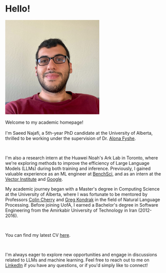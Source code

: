 # Hello!

<img src="./my_pic.jpeg" width="300" height="300">

Welcome to my academic homepage!
<br> <br>
I'm Saeed Najafi, a 5th-year PhD candidate at the University of Alberta, thrilled to be working under the supervision of Dr. [Alona Fyshe](https://sites.google.com/ualberta.ca/representationslab/home).

<br>

I'm also a research intern at the Huawei Noah's Ark Lab in Toronto, where we're exploring methods to improve the efficiency of Large Language Models (LLMs) during both training and inference.  Previously, I gained valuable experience as an ML engineer at [BenchSci](https://www.benchsci.com), and as an intern at the [Vector Institute](https://github.com/VectorInstitute/PromptEngineering) and [Google](https://arvr.google.com).

My academic journey began with a Master's degree in Computing Science at the University of Alberta, where I was fortunate to be mentored by Professors [Colin Cherry](https://sites.google.com/site/colinacherry/) and [Greg Kondrak](https://webdocs.cs.ualberta.ca/~kondrak/) in the field of Natural Language Processing.  Before joining UofA, I earned a Bachelor's degree in Software Engineering from the Amirkabir University of Technology in Iran (2012-2016).

<br>

You can find my latest CV [here](https://github.com/SaeedNajafi/saeednajafi.github.io/blob/master/cv.pdf).

<br>

I'm always eager to explore new opportunities and engage in discussions related to LLMs and machine learning.  Feel free to reach out to me on [LinkedIn](https://www.linkedin.com/in/saeednajafi/) if you have any questions, or if you'd simply like to connect!
